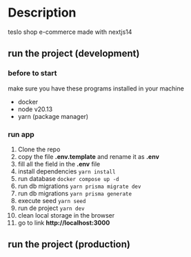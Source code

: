# Description

teslo shop e-commerce made with nextjs14


## run the project (development)

### before to start
make sure you have these programs installed in your machine
- docker 
- node v20.13
- yarn (package manager)

### run app

1. Clone the repo
2. copy the file __.env.template__ and rename it as __.env__
3. fill all the field in the __.env__ file
4. install dependencies ```yarn install```
5. run database ```docker compose up -d```
6. run db migrations ```yarn prisma migrate dev```
7. run db migrations ```yarn prisma generate```
8. execute seed ```yarn seed```
9. run de project ```yarn dev```
10. clean local storage in the browser
11. go to link __http://localhost:3000__


## run the project (production)